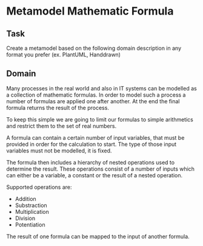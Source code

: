 # Metamodel Mathematic Formula

## Task 

Create a metamodel based on the following domain description in any format you prefer (ex. PlantUML, Handdrawn)

## Domain

Many processes in the real world and also in IT systems can be modelled as a collection
of mathematic formulas. In order to model such a process a number of formulas are applied
one after another. At the end the final formula returns the result of the process. 

To keep this simple we are going to limit our formulas to simple arithmetics and restrict
them to the set of real numbers. 

A formula can contain a certain number of input variables, that must be provided in order 
for the calculation to start. The type of those input variables must not be modelled, 
it is fixed. 

The formula then includes a hierarchy of nested operations used to determine the result. 
These operations consist of a number of inputs which can either be a variable, a constant or the result 
of a nested operation. 

Supported operations are: 
- Addition
- Substraction
- Multiplication
- Division
- Potentiation

The result of one formula can be mapped to the input of another formula.
